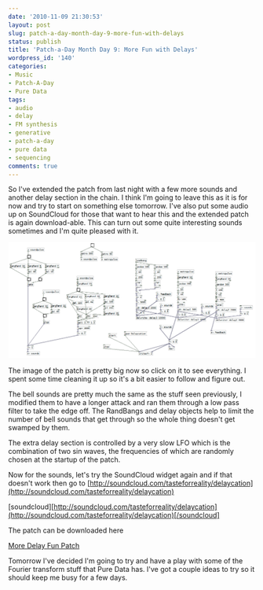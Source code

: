 ```yaml
---
date: '2010-11-09 21:30:53'
layout: post
slug: patch-a-day-month-day-9-more-fun-with-delays
status: publish
title: 'Patch-a-Day Month Day 9: More Fun with Delays'
wordpress_id: '140'
categories:
- Music
- Patch-A-Day
- Pure Data
tags:
- audio
- delay
- FM synthesis
- generative
- patch-a-day
- pure data
- sequencing
comments: true
---
```


So I've extended the patch from last night with a few more sounds and another delay section in the chain. I think I'm going to leave this as it is for now and try to start on something else tomorrow. I've also put some audio up on SoundCloud for those that want to hear this and the extended patch is again download-able. This can turn out some quite interesting sounds sometimes and I'm quite pleased with it.



![More Delay Fun](/a/2010-11-09-patch-a-day-month-day-9-more-fun-with-delays/09-MoreDelayFun.png)

The image of the patch is pretty big now so click on it to see everything. I spent some time cleaning it up so it's a bit easier to follow and figure out.

The bell sounds are pretty much the same as the stuff seen previously, I modified them to have a longer attack and ran them through a low pass filter to take the edge off. The RandBangs and delay objects help to limit the number of bell sounds that get through so the whole thing doesn't get swamped by them.

The extra delay section is controlled by a very slow LFO which is the combination of two sin waves, the frequencies of which are randomly chosen at the startup of the patch.

Now for the sounds, let's try the SoundCloud widget again and if that doesn't work then go to [http://soundcloud.com/tasteforreality/delaycation](http://soundcloud.com/tasteforreality/delaycation)

[soundcloud][http://soundcloud.com/tasteforreality/delaycation](http://soundcloud.com/tasteforreality/delaycation)[/soundcloud]

The patch can be downloaded here

[More Delay Fun Patch](/a/2010-11-09-patch-a-day-month-day-9-more-fun-with-delays/09-MoreDelayFun.zip)

Tomorrow I've decided I'm going to try and have a play with some of the Fourier transform stuff that Pure Data has. I've got a couple ideas to try so it should keep me busy for a few days.
